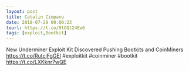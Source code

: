 ```yaml
---
layout: post
title: Catalin Cimpanu
date: 2018-07-29 00:00:23
tourl: https://t.co/9lGQt24Ew6
tags: [exploit,Bootkit]
---
```

New Underminer Exploit Kit Discovered Pushing Bootkits and CoinMiners https://t.co/RutcjFgGEl #exploitkit #coinminer #bootkit https://t.co/LXKknr7wQE
